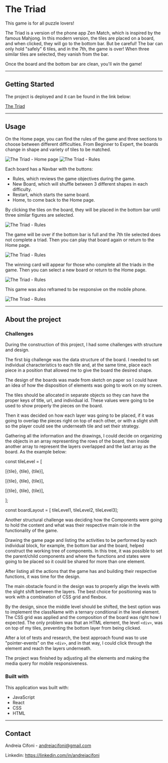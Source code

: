 # The Triad
This game is for all puzzle lovers! 

The Triad is a version of the phone app Zen Match, which is inspired by the famous Mahjong. In this modern version, the tiles are placed on a board, and when clicked, they will go to the bottom bar. But be careful! The bar can only hold "safely" 6 tiles, and in the 7th, the game is over! When three similar tiles are selected, they vanish from the bar. 

Once the board and the bottom bar are clean, you'll win the game!


________________________________________________________________________
## Getting Started
The project is deployed and it can be found in the link below:

[The Triad](https://AndreiaCifoni.github.io/TheTriad)


________________________________________________________________________
## Usage
On the Home page, you can find the rules of the game and three sections to choose between different difficulties. From Beginner to Expert, the boards change in shape and variety of tiles to be matched.

![The Triad - Home page](https://res.cloudinary.com/deiacifoni/image/upload/v1667093567/fruits/screen1_h9smrm.jpg)
![The Triad - Rules](https://res.cloudinary.com/deiacifoni/image/upload/v1667093568/fruits/screen2_d4ajys.jpg)

Each board has a Navbar with the buttons:  
  * Rules, which reviews the game objectives during the game.
  * New Board, which will shuffle between 3 different shapes in each difficulty.
  * Restart, which starts the same board.
  * Home, to come back to the Home page.
  
By clicking the tiles on the board, they will be placed in the bottom bar until three similar figures are selected.

![The Triad - Rules](https://res.cloudinary.com/deiacifoni/image/upload/v1667093568/fruits/screen3_fnb1xb.jpg)

The game will be over if the bottom bar is full and the 7th tile selected does not complete a triad. Then you can play that board again or return to the Home page.

![The Triad - Rules](https://res.cloudinary.com/deiacifoni/image/upload/v1667093567/fruits/screen5_sdlxlz.jpg)

The winning card will appear for those who complete all the triads in the game. Then you can select a new board or return to the Home page.

![The Triad - Rules](https://res.cloudinary.com/deiacifoni/image/upload/v1667093567/fruits/screen4_ybdppl.jpg)

This game was also reframed to be responsive on the mobile phone.

![The Triad - Rules](https://res.cloudinary.com/deiacifoni/image/upload/v1667093568/fruits/screen7_alvhju.jpg)


________________________________________________________________________
## About the project

### Challenges
During the construction of this project, I had some challenges with structure and design.

The first big challenge was the data structure of the board. I needed to set individual characteristics to each tile and, at the same time, place each piece in a position that allowed me to give the board the desired shape.

The design of the boards was made from sketch on paper so I could have an idea of how the disposition of elements was going to work on my screen.

The tiles should be allocated in separate objects so they can have the proper keys of title, url, and individual id. These values were going to be used to show properly the pieces on the board.

Then it was decided on how each layer was going to be placed, if it was going to overlap the pieces right on top of each other, or with a slight shift so the player could see the underneath tile and set their strategy.

Gathering all the information and the drawings, I could decide on organizing the objects in an array representing the rows of the board, then inside another array to represent the layers overlapped and the last array as the board. As the example below:

const tileLevel = [

  [{tile}, {tile}, {tile}],
  
  [{tile}, {tile}, {tile}],
  
  [{tile}, {tile}, {tile}],
  
];

const boardLayout = [ tileLevel1, tileLevel2, tileLevel3];


Another structural challenge was deciding how the Components were going to hold the content and what was their respective main role in the functionality of the game.

Drawing the game page and listing the activities to be performed by each individual block, for example, the bottom bar and the board, helped construct the working tree of components. In this tree, it was possible to set the parent/child components and where the functions and states were going to be placed so it could be shared for more than one element.

After listing all the actions that the game has and building their respective functions, it was time for the design. 

The main obstacle found in the design was to properly align the levels with the slight shift between the layers. The best choice for positioning was to work with a combination of CSS grid and flexbox.

By the design, since the middle level should be shifted, the best option was to implement the className with a ternary conditional in the level element. The CSS grid was applied and the composition of the board was right how I expected. The only problem was that an HTML element, the level `<div>`, was on top of my tiles, preventing the bottom layer from being clicked. 

After a lot of tests and research, the best approach found was to use "pointer-events" on the `<div>`, and in that way, I could click through the element and reach the layers underneath.

The project was finished by adjusting all the elements and making the media query for mobile responsiveness.
    
### Built with
This application was built with:

* JavaScript
* React
* CSS
* HTML


________________________________________________________________________
## Contact
Andreia Cifoni - andreiacifoni@gmail.com

Linkedin: https://linkedin.com/in/andreiacifoni


